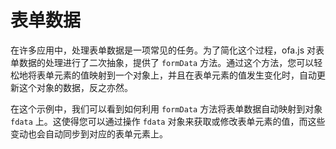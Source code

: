 # 表单数据

在许多应用中，处理表单数据是一项常见的任务。为了简化这个过程，ofa.js 对表单数据的处理进行了二次抽象，提供了 `formData` 方法。通过这个方法，您可以轻松地将表单元素的值映射到一个对象上，并且在表单元素的值发生变化时，自动更新这个对象的数据，反之亦然。

在这个示例中，我们可以看到如何利用 `formData` 方法将表单数据自动映射到对象 `fdata` 上。这使得您可以通过操作 `fdata` 对象来获取或修改表单元素的值，而这些变动也会自动同步到对应的表单元素上。

<a href="../../publics/examples/form-data/demo.html" preview demo></a>
<a href="../../publics/examples/form-data/test-demo.html" main demo></a>